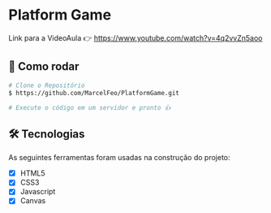 # Platform Game

Link para a VideoAula 👉 https://www.youtube.com/watch?v=4q2vvZn5aoo

## 👷 Como rodar

```bash
# Clone o Repositório
$ https://github.com/MarcelFeo/PlatformGame.git
```

```bash
# Execute o código em um servidor e pronto 👍
```

## 🛠 Tecnologias

As seguintes ferramentas foram usadas na construção do projeto:

- [X] HTML5
- [X] CSS3
- [X] Javascript
- [X] Canvas
